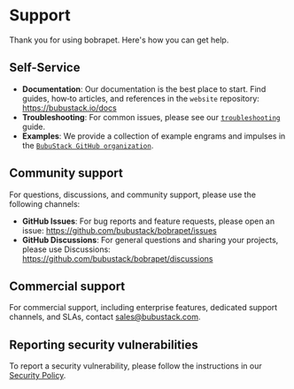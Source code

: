 # Support

Thank you for using bobrapet. Here's how you can get help.

## Self-Service

- **Documentation**: Our documentation is the best place to start. Find guides, how‑to articles, and references in the `website` repository: https://bubustack.io/docs
- **Troubleshooting**: For common issues, please see our [`troubleshooting`](https://bubustack.io/docs/troubleshooting) guide.
- **Examples**: We provide a collection of example engrams and impulses in the [`BubuStack GitHub organization`](https://github.com/bubustack).

## Community support

For questions, discussions, and community support, please use the following channels:

- **GitHub Issues**: For bug reports and feature requests, please open an issue: https://github.com/bubustack/bobrapet/issues
- **GitHub Discussions**: For general questions and sharing your projects, please use Discussions: https://github.com/bubustack/bobrapet/discussions

## Commercial support

For commercial support, including enterprise features, dedicated support channels, and SLAs, contact [sales@bubustack.com](mailto:sales@bubustack.com).

## Reporting security vulnerabilities

To report a security vulnerability, please follow the instructions in our [Security Policy](./SECURITY.md).
